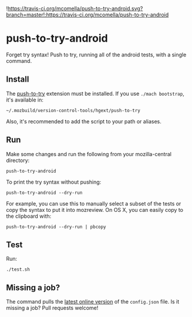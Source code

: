 !https://travis-ci.org/mcomella/push-to-try-android.svg?branch=master!:https://travis-ci.org/mcomella/push-to-try-android

# push-to-try-android
Forget try syntax! Push to try, running all of the android tests, with
a single command.

## Install

The [push-to-try][] extension must be installed. If you use  `./mach
bootstrap`, it's available in:

    ~/.mozbuild/version-control-tools/hgext/push-to-try

Also, it's recommended to add the script to your path or aliases.

## Run
Make some changes and run the following from your mozilla-central directory:

    push-to-try-android

To print the try syntax without pushing:

    push-to-try-android --dry-run

For example, you can use this to manually select a subset of the tests
or copy the syntax to put it into mozreview. On OS X, you can easily
copy to the clipboard with:

    push-to-try-android --dry-run | pbcopy

## Test
Run:

    ./test.sh

## Missing a job?
The command pulls the [latest online version][conf] of the `config.json`
file. Is it missing a job? Pull requests welcome!

[conf]: https://github.com/mcomella/push-to-try-android/blob/master/config.json
[push-to-try]: https://hg.mozilla.org/hgcustom/version-control-tools/file/tip/hgext/push-to-try
